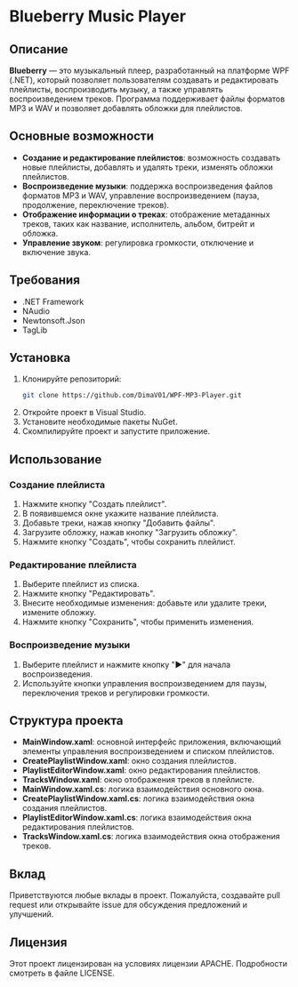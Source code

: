 # Blueberry Music Player

## Описание
**Blueberry** — это музыкальный плеер, разработанный на платформе WPF (.NET), который позволяет пользователям создавать и редактировать плейлисты, воспроизводить музыку, а также управлять воспроизведением треков. Программа поддерживает файлы форматов MP3 и WAV и позволяет добавлять обложки для плейлистов.

## Основные возможности
- **Создание и редактирование плейлистов**: возможность создавать новые плейлисты, добавлять и удалять треки, изменять обложки плейлистов.
- **Воспроизведение музыки**: поддержка воспроизведения файлов форматов MP3 и WAV, управление воспроизведением (пауза, продолжение, переключение треков).
- **Отображение информации о треках**: отображение метаданных треков, таких как название, исполнитель, альбом, битрейт и обложка.
- **Управление звуком**: регулировка громкости, отключение и включение звука.

## Требования
- .NET Framework
- NAudio
- Newtonsoft.Json
- TagLib

## Установка
1. Клонируйте репозиторий:
    ```sh
    git clone https://github.com/DimaV01/WPF-MP3-Player.git
    ```
2. Откройте проект в Visual Studio.
3. Установите необходимые пакеты NuGet.
4. Скомпилируйте проект и запустите приложение.

## Использование

### Создание плейлиста
1. Нажмите кнопку "Создать плейлист".
2. В появившемся окне укажите название плейлиста.
3. Добавьте треки, нажав кнопку "Добавить файлы".
4. Загрузите обложку, нажав кнопку "Загрузить обложку".
5. Нажмите кнопку "Создать", чтобы сохранить плейлист.

### Редактирование плейлиста
1. Выберите плейлист из списка.
2. Нажмите кнопку "Редактировать".
3. Внесите необходимые изменения: добавьте или удалите треки, измените обложку.
4. Нажмите кнопку "Сохранить", чтобы применить изменения.

### Воспроизведение музыки
1. Выберите плейлист и нажмите кнопку "▶" для начала воспроизведения.
2. Используйте кнопки управления воспроизведением для паузы, переключения треков и регулировки громкости.

## Структура проекта
- **MainWindow.xaml**: основной интерфейс приложения, включающий элементы управления воспроизведением и списком плейлистов.
- **CreatePlaylistWindow.xaml**: окно создания плейлистов.
- **PlaylistEditorWindow.xaml**: окно редактирования плейлистов.
- **TracksWindow.xaml**: окно отображения треков в плейлисте.
- **MainWindow.xaml.cs**: логика взаимодействия основного окна.
- **CreatePlaylistWindow.xaml.cs**: логика взаимодействия окна создания плейлистов.
- **PlaylistEditorWindow.xaml.cs**: логика взаимодействия окна редактирования плейлистов.
- **TracksWindow.xaml.cs**: логика взаимодействия окна отображения треков.

## Вклад
Приветствуются любые вклады в проект. Пожалуйста, создавайте pull request или открывайте issue для обсуждения предложений и улучшений.

## Лицензия
Этот проект лицензирован на условиях лицензии APACHE. Подробности смотреть в файле LICENSE.
